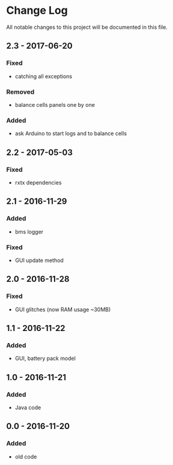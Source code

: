 # Change Log
All notable changes to this project will be documented in this file.

## 2.3 - 2017-06-20

### Fixed
- catching all exceptions

### Removed
- balance cells panels one by one

### Added
- ask Arduino to start logs and to balance cells

## 2.2 - 2017-05-03

### Fixed
- rxtx dependencies

## 2.1 - 2016-11-29

### Added
- bms logger

### Fixed
- GUI update method

## 2.0 - 2016-11-28

### Fixed
- GUI glitches (now RAM usage ~30MB)

## 1.1 - 2016-11-22

### Added
- GUI, battery pack model

## 1.0 - 2016-11-21

### Added
- Java code

## 0.0 - 2016-11-20
### Added
- old code
